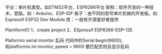 平台：单片机类型。如STM32平台、ESP8266平台
架构：软件开发的一种技术，思路。如：Arduino、ESP-IDF
板子：由不同的型号单片机做的开发板。如Espressif ESP32 Dev Module
库：一般有开源爱好者提供




  PlantformIO
  1、create project
  2、ESpressif ESP8266-ESP-12E



  Plaformio serial monitor 乱码
  代码中的Serial.begin(9600);  
  和platformio.ini
  monitor_speed = 9600
  要匹配否则会显示乱码



